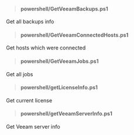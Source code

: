 >#### powershell/GetVeeamBackups.ps1

Get all backups info

>#### powershell/GetVeeamConnectedHosts.ps1

Get hosts which were connected

>#### powershell/GetVeeamJobs.ps1

Get all jobs

>#### powershell/getLicenseInfo.ps1

Get current license

>#### powershell/getVeeamServerInfo.ps1

Get Veeam server info
